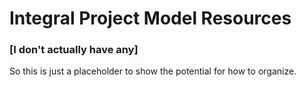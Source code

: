 # Integral Project Model Resources

### [I don't actually have any]
So this is just a placeholder to show the potential for how to organize.
